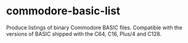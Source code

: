 # commodore-basic-list
Produce listings of binary Commodore BASIC files. Compatible with the versions of BASIC shipped with the C64, C16, Plus/4 and C128.
